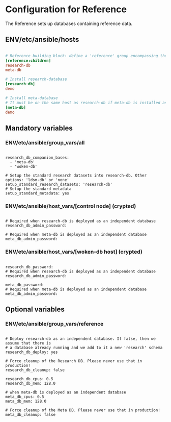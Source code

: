 # Configuration for Reference

The Reference sets up databases containing reference data.

## ENV/etc/ansible/hosts

```ini

# Reference building block: define a 'reference' group encompassing the configuration of the groups defined below
[reference:children]
research-db
meta-db

# Install research-database
[research-db]
demo

# Install meta-database
# It must be on the same host as research-db if meta-db is installed as a companion base collocated with research-db
[meta-db]
demo

```

## Mandatory variables

### ENV/etc/ansible/group_vars/all

```

research_db_companion_bases:
  - 'meta-db'
  - 'woken-db'

# Setup the standard research datasets into research-db. Other options: 'ldsm-db' or 'none'
setup_standard_research_datasets: 'research-db'
# Setup the standard metadata
setup_standard_metadata: yes

```

### ENV/etc/ansible/host_vars/[control node] (crypted)

```

# Required when research-db is deployed as an independent database
research_db_admin_password:

# Required when meta-db is deployed as an independent database
meta_db_admin_password:

```

### ENV/etc/ansible/host_vars/[woken-db host] (crypted)

```

research_db_password:
# Required when research-db is deployed as an independent database
research_db_admin_password:

meta_db_password:
# Required when meta-db is deployed as an independent database
meta_db_admin_password:

```


## Optional variables

### ENV/etc/ansible/group_vars/reference

```

# Deploy research-db as an independent database. If false, then we assume that there is
# a database already running and we add to it a new 'research' schema
research_db_deploy: yes

# Force cleanup of the Research DB. Please never use that in production!
research_db_cleanup: false

research_db_cpus: 0.5
research_db_mem: 128.0

# when meta-db is deployed as an independent database
meta_db_cpus: 0.5
meta_db_mem: 128.0

# Force cleanup of the Meta DB. Please never use that in production!
meta_db_cleanup: false

```
